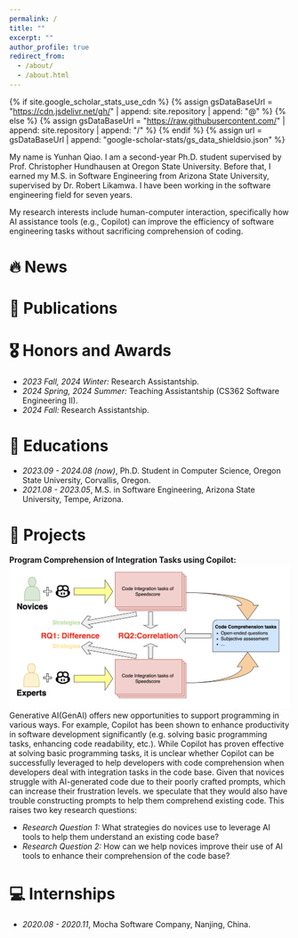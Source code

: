 ```yaml
---
permalink: /
title: ""
excerpt: ""
author_profile: true
redirect_from: 
  - /about/
  - /about.html
---
```


{% if site.google_scholar_stats_use_cdn %}
{% assign gsDataBaseUrl = "https://cdn.jsdelivr.net/gh/" | append: site.repository | append: "@" %}
{% else %}
{% assign gsDataBaseUrl = "https://raw.githubusercontent.com/" | append: site.repository | append: "/" %}
{% endif %}
{% assign url = gsDataBaseUrl | append: "google-scholar-stats/gs_data_shieldsio.json" %}

<span class='anchor' id='about-me'></span>

My name is Yunhan Qiao. I am a second-year Ph.D. student supervised by Prof. Christopher Hundhausen at Oregon State University. Before that, I earned my M.S. in Software Engineering from Arizona State University, supervised by Dr. Robert Likamwa. I have been working in the software engineering field for seven years.

My research interests include human-computer interaction, specifically how AI assistance tools (e.g., Copilot) can improve the efficiency of software engineering tasks without sacrificing comprehension of coding.


# 🔥 News


# 📝 Publications 



# 🎖 Honors and Awards
- *2023 Fall, 2024 Winter:* Research Assistantship. 
- *2024 Spring, 2024 Summer:* Teaching Assistantship (CS362 Software Engineering II).
- *2024 Fall:* Research Assistantship.

# 📖 Educations
- *2023.09 - 2024.08 (now)*, Ph.D. Student in Computer Science, Oregon State University, Corvallis, Oregon. 
- *2021.08 - 2023.05*, M.S. in Software Engineering, Arizona State University, Tempe, Arizona.

# 💼 Projects
**Program Comprehension of Integration Tasks using Copilot:**
![Workflow](/images/workflow.png)
Generative AI(GenAI) offers new opportunities to support programming in various ways. For example, Copilot has been shown to enhance productivity in software development significantly (e.g. solving basic programming tasks, enhancing code readability, etc.). While Copilot has proven effective at solving basic programming tasks, it is unclear whether Copilot can be successfully leveraged to help developers with code comprehension when developers deal with integration tasks in the code base. Given that novices struggle with AI-generated code due to their poorly crafted prompts, which can increase their frustration levels. we speculate that they would also have trouble constructing prompts to help them comprehend existing code. This raises two key research questions:
- *Research Question 1:* What strategies do novices use to leverage AI tools to help them understand an existing code base?
- *Research Question 2:* How can we help novices improve their use of AI tools to enhance their comprehension of the code base?


# 💻 Internships
- *2020.08 - 2020.11*, Mocha Software Company, Nanjing, China.
